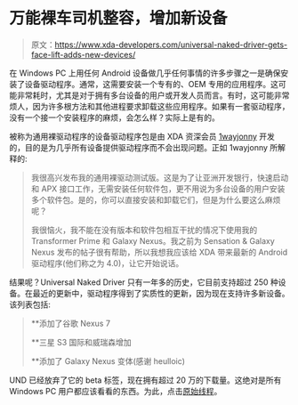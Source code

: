 # 万能裸车司机整容，增加新设备

> 原文：<https://www.xda-developers.com/universal-naked-driver-gets-face-lift-adds-new-devices/>

在 Windows PC 上用任何 Android 设备做几乎任何事情的许多步骤之一是确保安装了设备驱动程序。通常，这需要安装一个专有的、OEM 专用的应用程序。这可能非常耗时，尤其是对于拥有多台设备的用户或开发人员而言。有时，这可能非常烦人，因为许多根方法和其他进程要求卸载这些应用程序。如果有一套驱动程序，没有一个接一个安装程序的麻烦，会怎么样？实际上是有的。

被称为通用裸驱动程序的设备驱动程序包是由 XDA 资深会员 [1wayjonny](http://forum.xda-developers.com/member.php?u=391935) 开发的，目的是为几乎所有设备提供驱动程序而不会出现问题。正如 1wayjonny 所解释的:

> 我很高兴发布我的通用裸驱动测试版。这是为了让亚洲开发银行，快速启动和 APX 接口工作，无需安装任何软件包，更不用说为多台设备的用户安装多个软件包。是的，你可以直接安装和卸载它们，但是为什么要这么麻烦呢？
> 
> 我很恼火，我不能在没有版本和软件包相互干扰的情况下使用我的 Transformer Prime 和 Galaxy Nexus。我之前为 Sensation & Galaxy Nexus 发布的帖子很有帮助，所以我想我应该给 XDA 带来最新的 Android 驱动程序(他们称之为 4.0)，让它开始说话。

结果呢？Universal Naked Driver 只有一年多的历史，它目前支持超过 250 种设备。在最近的更新中，驱动程序得到了实质性的更新，因为现在支持许多新设备。该列表包括:

> **添加了谷歌 Nexus 7
> 
> **三星 S3 国际和威瑞森增加
> 
> **添加了 Galaxy Nexus 变体(感谢 heulloic)

UND 已经放弃了它的 beta 标签，现在拥有超过 20 万的下载量。这绝对是所有 Windows PC 用户都应该看看的东西。为此，点击[原始线程](http://forum.xda-developers.com/showthread.php?t=1161769)。